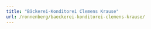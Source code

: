 ```yaml
---
title: "Bäckerei-Konditorei Clemens Krause"
url: /ronnenberg/baeckerei-konditorei-clemens-krause/
---
```

